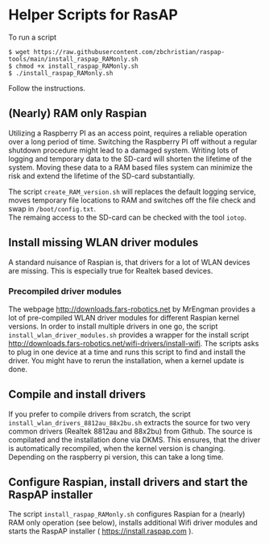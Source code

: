 # Helper Scripts for RasAP 
To run a script
```
$ wget https://raw.githubusercontent.com/zbchristian/raspap-tools/main/install_raspap_RAMonly.sh
$ chmod +x install_raspap_RAMonly.sh
$ ./install_raspap_RAMonly.sh
```
Follow the instructions.

## (Nearly) RAM only Raspian
Utilizing a Raspberry PI as an access point, requires a reliable operation over a long period of time. Switching the Raspberry PI off without a regular shutdown procedure might lead to a damaged system. Writing lots of logging and temporary data to the SD-card will shorten the lifetime of the system. 
Moving these data to a RAM based files system can minimize the risk and extend the lifetime of the SD-card substantially.

The script `create_RAM_version.sh` will replaces the default logging service, moves temporary file locations to RAM and switches off the file check and swap in `/boot/config.txt`.  
The remaing access to the SD-card can be checked with the tool `iotop`. 

## Install missing WLAN driver modules
A standard nuisance of Raspian is, that drivers for a lot of WLAN devices are missing. This is especially true for Realtek based devices.

### Precompiled driver modules
The webpage http://downloads.fars-robotics.net by MrEngman provides a lot of pre-compiled WLAN driver modules for different Raspian kernel versions. In order to install multiple drivers in one go, the script `install_wlan_driver_modules.sh` provides a wrapper for the install script http://downloads.fars-robotics.net/wifi-drivers/install-wifi. The scripts asks to plug in one device at a time and runs this script to find and install the driver. You might have to rerun the installation, when a kernel update is done.

## Compile and install drivers
If you prefer to compile drivers from scratch, the script `install_wlan_drivers_8812au_88x2bu.sh` extracts the source for two very common drivers (Realtek 8812au and 88x2bu) from Github. The source is compilated and the installation done via DKMS. This ensures, that the driver is automatically recompiled, when the kernel version is changing.
Depending on the raspberry pi version, this can take a long time.

## Configure Raspian, install drivers and start the RaspAP installer
The script `install_raspap_RAMonly.sh` configures Raspian for a (nearly) RAM only operation (see below), installs additional Wifi driver modules and starts the RaspAP installer ( https://install.raspap.com ).
